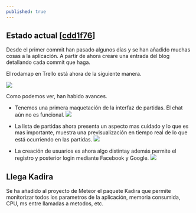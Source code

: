 ```yaml
---
published: true
---
```


## Estado actual [[cdd1f76](https://github.com/shadowlink/GoProject/commit/cdd1f7621c27cb6d2580c201cda154e755574b96)]

Desde el primer commit han pasado algunos días y se han añadido muchas cosas a la aplicación. A partir de ahora creare una entrada del blog detallando cada commit que haga.

El rodamap en Trello está ahora de la siguiente manera.

![](http://gyazo.com/e7d1e2feba1eeeddd3e0af27dfdc1e57.png)

Como podemos ver, han habido avances.

- Tenemos una primera maquetación de la interfaz de partidas. El chat aún no es funcional.
![](http://gyazo.com/3c0fc1692bf86e969d74c5f46d6a2eaa.png)

- La lista de partidas ahora presenta un aspecto mas cuidado y lo que es mas importante, muestra una previsualización en tiempo real de lo que está ocurriendo en las partidas.
![](http://gyazo.com/df5d2fe3b519abe10ae8598d8d8f5bab.png)

- La creación de usuarios es ahora algo distintay además permite el registro y posterior login mediante Facebook y Google.
![](http://gyazo.com/419c30ce41d2eefc0d815eeda730b487.png)

## Llega Kadira

Se ha añadido al proyecto de Meteor el paquete Kadira que permite monitorizar todos los parametros de la aplicación, memoria consumida, CPU, ms entre llamadas a metodos, etc.